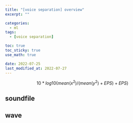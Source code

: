 ```yaml
---
title: "[voice separation] overview"
excerpt: ""

categories:
  - ml
tags:
  - [voice separation]

toc: true
toc_sticky: true
use_math: true

date: 2022-07-25
last_modified_at: 2022-07-27
---
```


$$
10*log10(mean(x^2)/(mean(y^2) + EPS) + EPS)
$$

## soundfile

## wave
